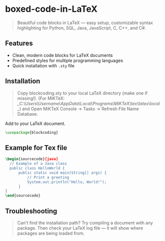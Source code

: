 # boxed-code-in-LaTeX
> Beautiful code blocks in LaTeX — easy setup, customizable syntax highlighting for Python, SQL, Java, JavaScript, C, C++, and C#.

## Features
- Clean, modern code blocks for LaTeX documents
- Predefined styles for multiple programming languages
- Quick installation with `.sty` file

## Installation
> Copy blockcoding.sty to your local LaTeX directory (make one if missing!). (For MiKTeX: *_C:\Users\Username\AppData\Local\Programs\MiKTeX\tex\latex\local\_*)
and
> Open MiKTeX Console → Tasks → Refresh File Name Database.

Add to your LaTeX document.
```tex
\usepackage{blockcoding}
```

## Example for Tex file
```tex
\begin{sourcecode}[java]
  // Example of a Java class
  public class HelloWorld {
      public static void main(String[] args) {
          // Print a greeting
          System.out.println("Hello, World!");
      }
}
\end{sourcecode}
```

## Troubleshooting
> Can't find the installation path?
> Try compiling a document with any package.
> Then check your LaTeX log file — it will show where packages are being loaded from.
